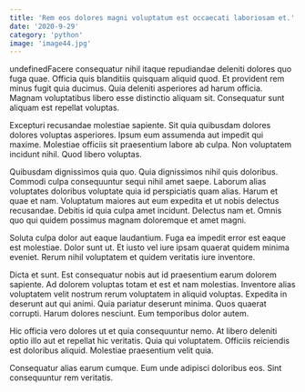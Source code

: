 ```yaml
---
title: 'Rem eos dolores magni voluptatum est occaecati laboriosam et.'
date: '2020-9-29'
category: 'python'
image: 'image44.jpg'
---
```


undefinedFacere consequatur nihil itaque repudiandae deleniti dolores quo fuga quae. Officia quis blanditiis quisquam aliquid quod. Et provident rem minus fugit quia ducimus. Quia deleniti asperiores ad harum officia. Magnam voluptatibus libero esse distinctio aliquam sit. Consequatur sunt aliquam est repellat voluptas.
 Excepturi recusandae molestiae sapiente. Sit quia quibusdam dolores dolores voluptas asperiores. Ipsum eum assumenda aut impedit qui maxime. Molestiae officiis sit praesentium labore ab culpa. Non voluptatem incidunt nihil. Quod libero voluptas.
 Quibusdam dignissimos quia quo. Quia dignissimos nihil quis doloribus. Commodi culpa consequuntur sequi nihil amet saepe. Laborum alias voluptates doloribus voluptate quia id perspiciatis quam alias. Harum et quae et nam. Voluptatum maiores aut eum expedita et ut nobis delectus recusandae.
Debitis id quia culpa amet incidunt. Delectus nam et. Omnis quo qui quidem possimus magnam doloremque et amet magni.
 Soluta culpa dolor aut eaque laudantium. Fuga ea impedit error est eaque est molestiae. Dolor sunt ut. Et iusto vel iure ipsam quaerat quidem minima eveniet. Rerum nihil voluptatem et quidem veritatis iure inventore.
 Dicta et sunt. Est consequatur nobis aut id praesentium earum dolorem sapiente. Ad dolorem voluptas totam et est et nam molestias. Inventore alias voluptatem velit nostrum rerum voluptatem in aliquid voluptas. Expedita in deserunt aut qui animi.
Quia pariatur deserunt minima. Quos quaerat corrupti. Harum dolores nesciunt. Eum temporibus dolor autem.
 Hic officia vero dolores ut et quia consequuntur nemo. At libero deleniti optio illo aut et repellat hic veritatis. Quia qui voluptatem. Officiis reiciendis est doloribus aliquid. Molestiae praesentium velit quia.
 Consequatur alias earum cumque. Eum unde adipisci doloribus eos. Sint consequuntur rem veritatis.

